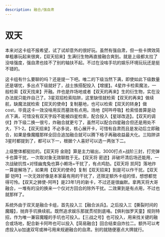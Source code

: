 ```yaml
---
description: 融合/强自肃
---
```


# 双天

本来对这卡组不报希望，试了试却意外的很好玩。虽然有强自肃，但一些卡牌效简单粗暴玩起来很爽，【双天招来】生满衍生物再直接融合爽到。就是上级都太拉了没啥强度，强自肃也挂不了别的轴扶不起。不过在没啥手坑的娱乐环境玩玩还是挺不错的。&#x20;

这卡组有什么要聊的吗？还是提一下吧。唯二的下级当然下满，即使如此下级数量还是堪忧，多出点下级就好了，战士族搭配投入【增援】。4星炸卡检索魔法，一般检索【双天找来】开融。炸也是炸场地或者【双天的再来】生的衍生物，实在没办法就只能炸自己了。3星双招检索陷阱，这里缺怪就检索【双天的再来】做续航，缺魔法就检索【双天的使命】复制墓地，也可以检索【双天的转身】做cost，毕竟这卡一效没啥用反而墓效有点用。场地【阿吽呼吸】检索怪兽算是动点下满，可惜没有双天字段不能被四星检索，配合投入【星球改造】。【双天的调伏】炸下级二换一很亏，炸融合就更亏了，虽然可以配合四星融合但还是用处不大，下1-2。【双天招来】不必多说，核心展开卡，可惜有自肃而且是发动后立即融合，如果是像魔瞳那样全回合追加融合就可以腾下格子再融收益最大化。三陷阱讲3星时都提到了，都可以下一，根据个人喜好可以选一两张下二。&#x20;

上级整体都挺拉的。【双天将 金刚】算是主力输出，3000打点+战阶三封，打完弹卡也算干扰，一次取对象无效聊胜于无。【双天将 密迹】非破坏清后场还能用，一次战破抗性+对怪幽鬼兔也算小赖场+干扰了，有点鸡肋。【双天将 凯阿】落地炸一算是解场了，如果用【双天的使命】复制【双天招来】到是可以作干扰。【双天脚 铠吽】一次无效好像是本家最有用的干扰了，还限定额外卡组的怪，想想都觉得可怜。【双天之狮使-阿吽】是23年1月的新卡，不过还是很幽默。拿两天将大哥融合，一堆有的没的换来一个仅对方回合的除外干扰。二效果到是有点用，不过也就那样了。

&#x20;系统外由于双天是融合卡组，首先投入三【融合派兵】。之后投入三【撕裂时间的魔瞳】，抛弃手坑换续航。既然追求娱乐那就贯彻到底咯。【俱利伽罗天童】规则特招，作为唯一兼容魔瞳的手坑也可投入。【三战之号】也可投入，用来找关键的融合或场地，配合新卡阿吽也可以投入【简易融合】回合结束自炸拉二。额外可以考虑投入ip加速双穹或神弓用来规避融合的自肃。别的就随便塞点大牌就行。
